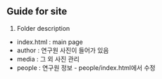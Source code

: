 ## Guide for site

1. Folder description
* index.html : main page
* author : 연구원 사진이 들어가 있음
* media : 그 외 사진 관리
* people : 연구원 정보 - people/index.html에서 수정


